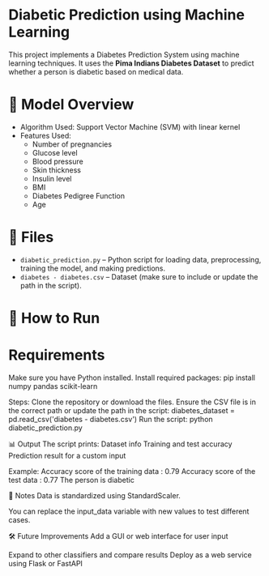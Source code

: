 # Diabetic Prediction using Machine Learning

This project implements a Diabetes Prediction System using machine learning techniques. It uses the **Pima Indians Diabetes Dataset** to predict whether a person is diabetic based on medical data.

# 🧠 Model Overview

- Algorithm Used: Support Vector Machine (SVM) with linear kernel
- Features Used:
  - Number of pregnancies
  - Glucose level
  - Blood pressure
  - Skin thickness
  - Insulin level
  - BMI
  - Diabetes Pedigree Function
  - Age

# 📁 Files

- `diabetic_prediction.py` – Python script for loading data, preprocessing, training the model, and making predictions.
- `diabetes - diabetes.csv` – Dataset (make sure to include or update the path in the script).

# 🚀 How to Run

# Requirements

Make sure you have Python installed. Install required packages:
pip install numpy pandas scikit-learn

Steps:
Clone the repository or download the files.
Ensure the CSV file is in the correct path or update the path in the script:
diabetes_dataset = pd.read_csv('diabetes - diabetes.csv')
Run the script:
python diabetic_prediction.py

📊 Output
The script prints:
Dataset info
Training and test accuracy
Prediction result for a custom input

Example:
Accuracy score of the training data :  0.79
Accuracy score of the test data :  0.77
The person is diabetic

📌 Notes
Data is standardized using StandardScaler.

You can replace the input_data variable with new values to test different cases.

🛠 Future Improvements
Add a GUI or web interface for user input

Expand to other classifiers and compare results
Deploy as a web service using Flask or FastAPI
